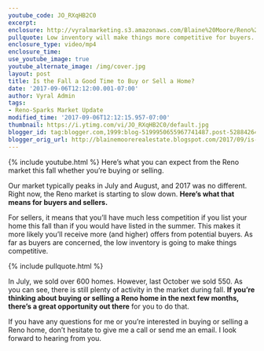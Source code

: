 ```yaml
---
youtube_code: JO_RXqHB2C0
excerpt:
enclosure: http://vyralmarketing.s3.amazonaws.com/Blaine%20Moore/Reno%20Real%20Estate-%20Is%20the%20Fall%20a%20Good%20Time%20to%20Buy%20or%20Sell%20a%20Home%253F.mp4
pullquote: Low inventory will make things more competitive for buyers.
enclosure_type: video/mp4
enclosure_time:
use_youtube_image: true
youtube_alternate_image: /img/cover.jpg
layout: post
title: Is the Fall a Good Time to Buy or Sell a Home?
date: '2017-09-06T12:12:00.001-07:00'
author: Vyral Admin
tags:
- Reno-Sparks Market Update
modified_time: '2017-09-06T12:12:15.957-07:00'
thumbnail: https://i.ytimg.com/vi/JO_RXqHB2C0/default.jpg
blogger_id: tag:blogger.com,1999:blog-5199950655967741487.post-528842644925593979
blogger_orig_url: http://blainemoorerealestate.blogspot.com/2017/09/is-fall-good-time-to-buy-or-sell-home.html
---
```

{% include youtube.html %}
Here’s what you can expect from the Reno market this fall whether you’re buying or selling.

Our market typically peaks in July and August, and 2017 was no different. Right now, the Reno market is starting to slow down. **Here’s what that means for buyers and sellers.**

For sellers, it means that you’ll have much less competition if you list your home this fall than if you would have listed in the summer. This makes it more likely you’ll receive more (and higher) offers from potential buyers. As far as buyers are concerned, the low inventory is going to make things competitive.

{% include pullquote.html %}

In July, we sold over 600 homes. However, last October we sold 550. As you can see, there is still plenty of activity in the market during fall. **If you’re thinking about buying or selling a Reno home in the next few months, there’s a great opportunity out there** for you to do that.

If you have any questions for me or you’re interested in buying or selling a Reno home, don’t hesitate to give me a call or send me an email. I look forward to hearing from you.
